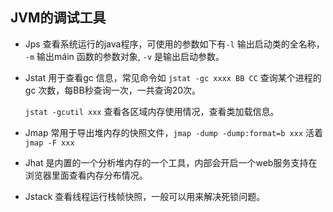 ## JVM的调试工具

* Jps 查看系统运行的java程序，可使用的参数如下有`-l`  	输出启动类的全名称，` -m` 输出máin 函数的参数对象, `-v` 是输出启动参数。

* Jstat 用于查看gc 信息，常见命令如 `jstat -gc xxxx BB CC` 查询某个进程的gc 次数，每BB秒查询一次，一共查询20次。

  `jstat -gcutil xxx` 查看各区域内存使用情况，查看类加载信息。

* Jmap 常用于导出堆内存的快照文件，`jmap -dump -dump:format=b xxx`  活着`jmap -F xxx`

* Jhat 是内置的一个分析堆内存的一个工具，内部会开启一个web服务支持在浏览器里面查看内存分布情况。

* Jstack 查看线程运行栈帧快照，一般可以用来解决死锁问题。